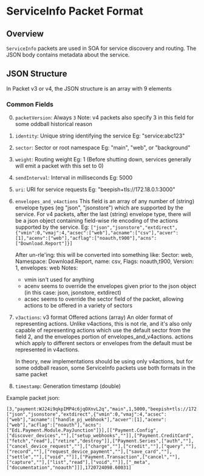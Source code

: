 # ServiceInfo Packet Format

## Overview

`ServiceInfo` packets are used in SOA for service discovery and routing. The JSON body contains metadata about the service.

## JSON Structure

In Packet v3 or v4, the JSON structure is an array with 9 elements

### Common Fields

0. `packetVersion`: Always `3`
   Note: v4 packets also specify 3 in this field for some oddball historical reason
1. `identity`: Unique string identifying the service
   Eg: "service:abc123"
2. `sector`: Sector or root namespace
   Eg: "main", "web", or "background"
3. `weight`: Routing weight
   Eg: 1 (Before shutting down, services generally will emit a packet with this set to 0)
4. `sendInterval`: Interval in milliseconds
   Eg: 5000
5. `uri`: URI for service requests
   Eg: "beepish+tls://172.18.0.1:3000"
6. `envelopes_and_v4actions`
   This field is an array of any number of (string) envelope types (eg "json", "jsonstore") which are supported by the service.
   For v4 packets, after the last (string) envelope type, there will be a json object containing field-wise rle encoding of the actions supported by the service.
   Eg: `["json","jsonstore","extdirect",{"vmin":0,"vmaj":4,"acsec":["web"],"acname":["csv"],"acver":[1],"acenv":["web"],"acflag":["noauth,t900"],"acns":["Download.Report"]}]`

   After un-rle'ing: this will be converted into something like:
   Sector: web, Namespace: Download.Report, name: csv, Flags: noauth,t900, Version: 1, envelopes: web
   Notes:

   - vmin isn't used for anything
   - acenv seems to override the envelopes given prior to the json object (in this case: json, jsonstore, extdirect)
   - acsec seems to override the sector field of the packet, allowing actions to be offered in a variety of sectors

7. `v3actions`: v3 format Offered actions (array)
   An older format of representing actions. Unlike v4actions, this is not rle, and it's also only capable of representing actions which use the default sector from the field 2, and the envelopes portion of envelopes_and_v4actions. actions which apply to different sectors or envelopes from the default must be represented in v4actions.

   In theory, new implementations should be using only v4actions, but for some oddball reason, some ServiceInfo packets use both formats in the same packet

8. `timestamp`: Generation timestamp (double)

Example packet json:

```
[3,"payment:WJ24i9qkpIMP4c6jqOXnvL2q","main",1,5000,"beepish+tls://172.18.0.9:30309",["json","jsonstore","extdirect",{"vmin":0,"vmaj":4,"acsec":["web"],"acname":["handle_pj_webhook"],"acver":[1],"acenv":["web"],"acflag":["noauth"],"acns":["Edi.Payment.Module.PayJunction"]}],[["Payment.Config",["discover_devices",""],["setup_webhooks",""]],["Payment.CreditCard",["fetch","read"],["retire","destroy"]],["Payment.Series",["auth",""],["cancel_device_request",""],["charge",""],["credit",""],["query",""],["record",""],["request_device_payment",""],["save_card",""],["settle",""],["void",""]],["Payment.Transaction",["cancel",""],["capture",""],["list","read"],["void",""]],["_meta",["documentation","noauth"]]],1720724098.60031]
```
